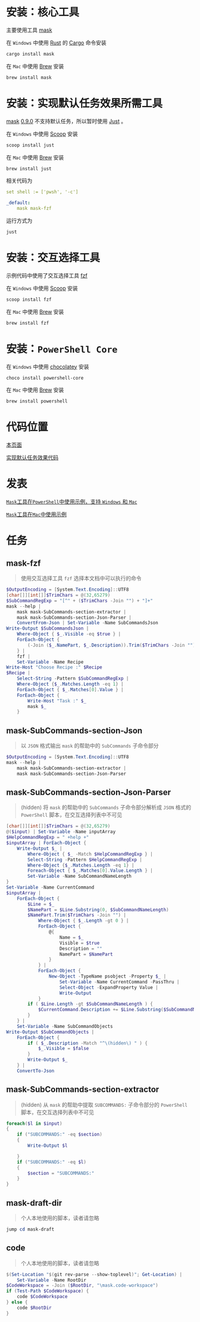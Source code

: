 # 安装：核心工具

主要使用工具
[mask](https://github.com/jakedeichert/mask/)

在 `Windows` 中使用 [Rust](https://www.rust-lang.org/) 的 [Cargo](https://doc.rust-lang.org/cargo/) 命令安装

```PowerShell
cargo install mask
```

在 `Mac` 中使用 [Brew](https://brew.sh/) 安装

```bash
brew install mask
```

# 安装：实现默认任务效果所需工具

[mask](https://github.com/jakedeichert/mask/)
[0.9.0](https://github.com/jakedeichert/mask/releases/tag/v0.9.0)
不支持默认任务，所以暂时使用
[Just](https://github.com/casey/just)
。

在 `Windows` 中使用 [Scoop](https://scoop.sh/) 安装

```PowerShell
scoop install just
```

在 `Mac` 中使用 [Brew](https://brew.sh/) 安装

```bash
brew install just
```

相关代码为

```yaml
set shell := ['pwsh', '-c']

_default:
    mask mask-fzf
```

运行方式为

```PowerShell
just
```

# 安装：交互选择工具

示例代码中使用了交互选择工具 [fzf](https://github.com/junegunn/fzf)

在 `Windows` 中使用 [Scoop](https://scoop.sh/) 安装

```PowerShell
scoop install fzf
```

在 `Mac` 中使用 [Brew](https://brew.sh/) 安装

```bash
brew install fzf
```

# 安装：`PowerShell Core`

在 `Windows` 中使用 [chocolatey](https://www.chocolatey.org/) 安装

```PowerShell
choco install powershell-core
```

在 `Mac` 中使用 [Brew](https://brew.sh/) 安装

```bash
brew install powershell
```

# 代码位置

[本页面](https://github.com/huzhenghui/mask-awesome/blob/master/PowerShell/maskfile.md)

[实现默认任务效果代码](https://github.com/huzhenghui/mask-awesome/blob/master/PowerShell/Justfile)

# 发表

[`Mask`工具在`PowerShell`中使用示例，支持 `Windows` 和 `Mac`](https://huzhenghui.blog.csdn.net/article/details/108891392)

[`Mask`工具在`Mac`中使用示例](https://huzhenghui.blog.csdn.net/article/details/108812328)

# 任务

## mask-fzf

> 使用交互选择工具 `fzf` 选择本文档中可以执行的命令

```PowerShell
$OutputEncoding = [System.Text.Encoding]::UTF8
[char[]][int[]]$TrimChars = @(32,65279)
$SubCommandRegExp = "[^" + ($TrimChars -Join "") + "]+"
mask --help |
    mask mask-SubCommands-section-extractor |
    mask mask-SubCommands-section-Json-Parser |
    ConvertFrom-Json | Set-Variable -Name SubCommandsJson
Write-Output $SubCommandsJson |
    Where-Object { $_.Visible -eq $true } |
    ForEach-Object {
        (-Join ($_.NamePart, $_.Description)).Trim($TrimChars -Join "")
    } |
    fzf |
    Set-Variable -Name Recipe
Write-Host "Choose Recipe :" $Recipe
$Recipe |
    Select-String -Pattern $SubCommandRegExp |
    Where-Object {$_.Matches.Length -eq 1} |
    ForEach-Object { $_.Matches[0].Value } |
    ForEach-Object {
        Write-Host "Task :" $_
        mask $_
    }
```

## mask-SubCommands-section-Json

> 以 `JSON` 格式输出 `mask` 的帮助中的 `SubCommands` 子命令部分

```PowerShell
$OutputEncoding = [System.Text.Encoding]::UTF8
mask --help |
    mask mask-SubCommands-section-extractor |
    mask mask-SubCommands-section-Json-Parser
```

## mask-SubCommands-section-Json-Parser

> (hidden) 将 `mask` 的帮助中的 `SubCommands` 子命令部分解析成 `JSON` 格式的 `PowerShell` 脚本，在交互选择列表中不可见

```PowerShell
[char[]][int[]]$TrimChars = @(32,65279)
@($input) | Set-Variable -Name inputArray
$HelpCommandRegExp = " +help +"
$inputArray | ForEach-Object {
    Write-Output $_ |
        Where-Object { $_ -Match $HelpCommandRegExp } |
        Select-String -Pattern $HelpCommandRegExp |
        Where-Object {$_.Matches.Length -eq 1} |
        Foreach-Object { $_.Matches[0].Value.Length } |
        Set-Variable -Name SubCommandNameLength
}
Set-Variable -Name CurrentCommand
$inputArray |
    ForEach-Object {
        $Line = $_
        $NamePart = $Line.Substring(0, $SubCommandNameLength)
        $NamePart.Trim($TrimChars -Join "") |
            Where-Object { $_.Length -gt 0 } |
            ForEach-Object {
                @{
                    Name = $_ 
                    Visible = $true
                    Description = ""
                    NamePart = $NamePart
                }
            } |
            ForEach-Object {
                New-Object -TypeName psobject -Property $_ |
                    Set-Variable -Name CurrentCommand -PassThru |
                    Select-Object -ExpandProperty Value |
                    Write-Output 
            }
        if ( $Line.Length -gt $SubCommandNameLength ) {
            $CurrentCommand.Description += $Line.Substring($SubCommandNameLength)
        }
    } |
    Set-Variable -Name SubCommandObjects
Write-Output $SubCommandObjects |
    ForEach-Object {
        if ( $_.Description -Match "^\(hidden\) " ) {
            $_.Visible = $false
        }
        Write-Output $_
    } |
    ConvertTo-Json
```

## mask-SubCommands-section-extractor

> (hidden) 从 `mask` 的帮助中提取 `SUBCOMMANDS:` 子命令部分的 `PowerShell` 脚本，在交互选择列表中不可见

```PowerShell
foreach($l in $input)
{
    if ("SUBCOMMANDS:" -eq $section)
    {
        Write-Output $l

    }
    if ("SUBCOMMANDS:" -eq $l)
    {
        $section = "SUBCOMMANDS:"
    }
}
```

## mask-draft-dir

> 个人本地使用的脚本，读者请忽略

```PowerShell
jump cd mask-draft
```

## code

> 个人本地使用的脚本，读者请忽略

```PowerShell
$(Set-Location "$(git rev-parse --show-toplevel)"; Get-Location) |
    Set-Variable -Name RootDir
$CodeWorkspace = -Join ($RootDir, "\mask.code-workspace")
if (Test-Path $CodeWorkspace) {
    code $CodeWorkspace
} else {
    code $RootDir
}
```
